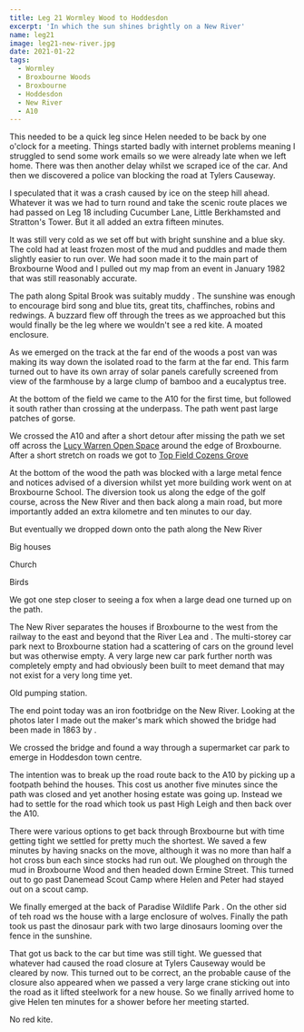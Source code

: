 ```yaml
---
title: Leg 21 Wormley Wood to Hoddesdon
excerpt: 'In which the sun shines brightly on a New River'
name: leg21
image: leg21-new-river.jpg
date: 2021-01-22
tags:
  - Wormley
  - Broxbourne Woods
  - Broxbourne
  - Hoddesdon
  - New River
  - A10
---
```


This needed to be a quick leg since Helen needed to be back by one o'clock for a meeting. Things started badly with internet problems meaning I struggled to send some work emails so we were already late when we left home. There was then another delay whilst we scraped ice of the car. And then we discovered a police van blocking the road at Tylers Causeway.

I speculated that it was a crash caused by ice on the steep hill ahead. Whatever it was we had to turn round and take the scenic route places we had passed on Leg 18 including Cucumber Lane, Little Berkhamsted and Stratton's Tower. But it all added an extra fifteen minutes.

It was still very cold as we set off but with bright sunshine and a blue sky. The cold had at least frozen most of the mud and puddles and made them slightly easier to run over. We had soon made it to the main part of Broxbourne Wood and I pulled out my map from an event in January 1982 that was still reasonably accurate.

The path along Spital Brook was suitably muddy . The sunshine was enough to encourage bird song and blue tits, great tits, chaffinches, robins and redwings. A buzzard flew off through the trees as we approached but this would finally be the leg where we wouldn't see a red kite. A moated enclosure.

As we emerged on the track at the far end of the woods a post van was making its way down the isolated road to the farm at the far end. This farm turned out to have its own array of solar panels carefully screened from view of the farmhouse by a large clump of bamboo and a eucalyptus tree.

At the bottom of the field we came to the A10 for the first time, but followed it south rather than crossing at the underpass. The path went past large patches of gorse.

We crossed the A10 and after a short detour after missing the path we set off across the [Lucy Warren Open Space](https://www.woodlandtrust.org.uk/visiting-woods/woods/lucy-warren-open-space/) around the edge of Broxbourne. After a short stretch on roads we got to [Top Field Cozens Grove](https://ex.broxbourne.gov.uk/leisure-parks-and-green-spaces/top-field-cozens-grove)

At the bottom of the wood the path was blocked with a large metal fence and notices advised of a diversion whilst yet more building work went on at Broxbourne School. The diversion took us along the edge of the golf course, across the New River and then back along a main road, but more importantly added an extra kilometre and ten minutes to our day.

But eventually we dropped down onto the path along the New River

Big houses

Church

Birds

We got one step closer to seeing a fox when a large dead one turned up on the path.

The New River separates the houses if Broxbourne to the west from the railway to the east and beyond that the River Lea and . The multi-storey car park next to Broxbourne station had a scattering of cars on the ground level but was otherwise empty. A very large new car park further north was completely empty and had obviously been built to meet demand that may not exist for a very long time yet.

Old pumping station.

The end point today was an iron footbridge on the New River. Looking at the photos later I made out the maker's mark which showed the bridge had been made in 1863 by .

We crossed the bridge and found a way through a supermarket car park to emerge in Hoddesdon town centre.

The intention was to break up the road route back to the A10 by picking up a footpath behind the houses. This cost us another five minutes since the path was closed and yet another hosing estate was going up. Instead we had to settle for the road which took us past High Leigh and then back over the A10.

There were various options to get back through Broxbourne but with time getting tight we settled for pretty much the shortest. We saved a few minutes by having snacks on the move, although it was no more than half a hot cross bun each since stocks had run out. We ploughed on through the mud in Broxbourne Wood and then headed down Ermine Street. This turned out to go past Danemead Scout Camp where Helen and Peter had stayed out on a scout camp.

We finally emerged at the back of Paradise Wildlife Park . On the other sid of teh road ws the house with a large enclosure of wolves. Finally the path took us past the dinosaur park with two large dinosaurs looming over the fence in the sunshine.

That got us back to the car but time was still tight. We guessed that whatever had caused the road closure at Tylers Causeway would be cleared by now. This turned out to be correct, an the probable cause of the closure also appeared when we passed a very large crane sticking out into the road as it lifted steelwork for a new house. So we finally arrived home to give Helen ten minutes for a shower before her meeting started.

No red kite.
